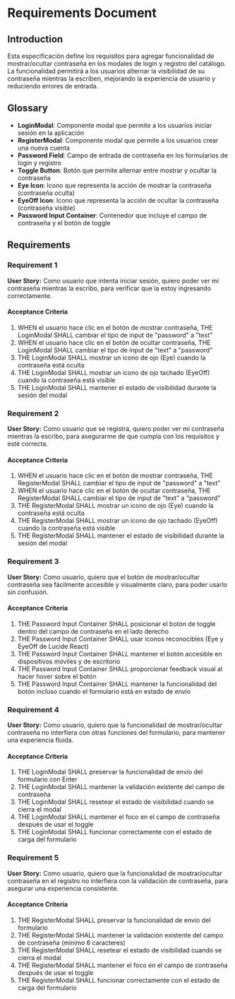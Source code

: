 # Requirements Document

## Introduction

Esta especificación define los requisitos para agregar funcionalidad de mostrar/ocultar contraseña en los modales de login y registro del catálogo. La funcionalidad permitirá a los usuarios alternar la visibilidad de su contraseña mientras la escriben, mejorando la experiencia de usuario y reduciendo errores de entrada.

## Glossary

- **LoginModal**: Componente modal que permite a los usuarios iniciar sesión en la aplicación
- **RegisterModal**: Componente modal que permite a los usuarios crear una nueva cuenta
- **Password Field**: Campo de entrada de contraseña en los formularios de login y registro
- **Toggle Button**: Botón que permite alternar entre mostrar y ocultar la contraseña
- **Eye Icon**: Icono que representa la acción de mostrar la contraseña (contraseña oculta)
- **EyeOff Icon**: Icono que representa la acción de ocultar la contraseña (contraseña visible)
- **Password Input Container**: Contenedor que incluye el campo de contraseña y el botón de toggle

## Requirements

### Requirement 1

**User Story:** Como usuario que intenta iniciar sesión, quiero poder ver mi contraseña mientras la escribo, para verificar que la estoy ingresando correctamente.

#### Acceptance Criteria

1. WHEN el usuario hace clic en el botón de mostrar contraseña, THE LoginModal SHALL cambiar el tipo de input de "password" a "text"
2. WHEN el usuario hace clic en el botón de ocultar contraseña, THE LoginModal SHALL cambiar el tipo de input de "text" a "password"
3. THE LoginModal SHALL mostrar un icono de ojo (Eye) cuando la contraseña está oculta
4. THE LoginModal SHALL mostrar un icono de ojo tachado (EyeOff) cuando la contraseña está visible
5. THE LoginModal SHALL mantener el estado de visibilidad durante la sesión del modal

### Requirement 2

**User Story:** Como usuario que se registra, quiero poder ver mi contraseña mientras la escribo, para asegurarme de que cumpla con los requisitos y esté correcta.

#### Acceptance Criteria

1. WHEN el usuario hace clic en el botón de mostrar contraseña, THE RegisterModal SHALL cambiar el tipo de input de "password" a "text"
2. WHEN el usuario hace clic en el botón de ocultar contraseña, THE RegisterModal SHALL cambiar el tipo de input de "text" a "password"
3. THE RegisterModal SHALL mostrar un icono de ojo (Eye) cuando la contraseña está oculta
4. THE RegisterModal SHALL mostrar un icono de ojo tachado (EyeOff) cuando la contraseña está visible
5. THE RegisterModal SHALL mantener el estado de visibilidad durante la sesión del modal

### Requirement 3

**User Story:** Como usuario, quiero que el botón de mostrar/ocultar contraseña sea fácilmente accesible y visualmente claro, para poder usarlo sin confusión.

#### Acceptance Criteria

1. THE Password Input Container SHALL posicionar el botón de toggle dentro del campo de contraseña en el lado derecho
2. THE Password Input Container SHALL usar iconos reconocibles (Eye y EyeOff de Lucide React)
3. THE Password Input Container SHALL mantener el botón accesible en dispositivos móviles y de escritorio
4. THE Password Input Container SHALL proporcionar feedback visual al hacer hover sobre el botón
5. THE Password Input Container SHALL mantener la funcionalidad del botón incluso cuando el formulario está en estado de envío

### Requirement 4

**User Story:** Como usuario, quiero que la funcionalidad de mostrar/ocultar contraseña no interfiera con otras funciones del formulario, para mantener una experiencia fluida.

#### Acceptance Criteria

1. THE LoginModal SHALL preservar la funcionalidad de envío del formulario con Enter
2. THE LoginModal SHALL mantener la validación existente del campo de contraseña
3. THE LoginModal SHALL resetear el estado de visibilidad cuando se cierra el modal
4. THE LoginModal SHALL mantener el foco en el campo de contraseña después de usar el toggle
5. THE LoginModal SHALL funcionar correctamente con el estado de carga del formulario

### Requirement 5

**User Story:** Como usuario, quiero que la funcionalidad de mostrar/ocultar contraseña en el registro no interfiera con la validación de contraseña, para asegurar una experiencia consistente.

#### Acceptance Criteria

1. THE RegisterModal SHALL preservar la funcionalidad de envío del formulario
2. THE RegisterModal SHALL mantener la validación existente del campo de contraseña (mínimo 6 caracteres)
3. THE RegisterModal SHALL resetear el estado de visibilidad cuando se cierra el modal
4. THE RegisterModal SHALL mantener el foco en el campo de contraseña después de usar el toggle
5. THE RegisterModal SHALL funcionar correctamente con el estado de carga del formulario